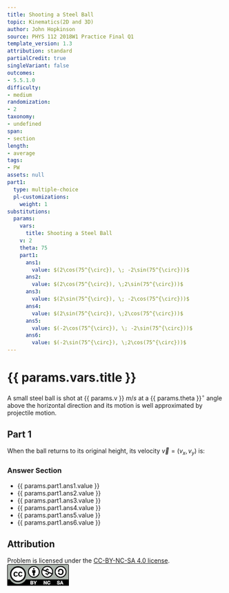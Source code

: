 ```yaml
---
title: Shooting a Steel Ball
topic: Kinematics(2D and 3D)
author: John Hopkinson
source: PHYS 112 2018W1 Practice Final Q1
template_version: 1.3
attribution: standard
partialCredit: true
singleVariant: false
outcomes:
- 5.5.1.0
difficulty:
- medium
randomization:
- 2
taxonomy:
- undefined
span:
- section
length:
- average
tags:
- PW
assets: null
part1:
  type: multiple-choice
  pl-customizations:
    weight: 1
substitutions:
  params:
    vars:
      title: Shooting a Steel Ball
    v: 2
    theta: 75
    part1:
      ans1:
        value: $(2\cos(75^{\circ}), \; -2\sin(75^{\circ}))$
      ans2:
        value: $(2\cos(75^{\circ}), \;2\sin(75^{\circ}))$
      ans3:
        value: $(2\sin(75^{\circ}), \; -2\cos(75^{\circ}))$
      ans4:
        value: $(2\sin(75^{\circ}), \;2\cos(75^{\circ}))$
      ans5:
        value: $(-2\cos(75^{\circ}), \; -2\sin(75^{\circ}))$
      ans6:
        value: $(-2\sin(75^{\circ}), \;2\cos(75^{\circ}))$
---
```

# {{ params.vars.title }}
A small steel ball is shot at {{ params.v }} $m/s$ at a {{ params.theta }}$^{\circ}$ angle above the horizontal direction and its motion is well approximated by projectile motion.

## Part 1

When the ball returns to its original height, its velocity $\overrightarrow{v} = (v_x, v_y)$ is:

### Answer Section

- {{ params.part1.ans1.value }}
- {{ params.part1.ans2.value }}
- {{ params.part1.ans3.value }}
- {{ params.part1.ans4.value }}
- {{ params.part1.ans5.value }}
- {{ params.part1.ans6.value }}

## Attribution

Problem is licensed under the [CC-BY-NC-SA 4.0 license](https://creativecommons.org/licenses/by-nc-sa/4.0/).<br> ![The Creative Commons 4.0 license requiring attribution-BY, non-commercial-NC, and share-alike-SA license.](https://raw.githubusercontent.com/firasm/bits/master/by-nc-sa.png)